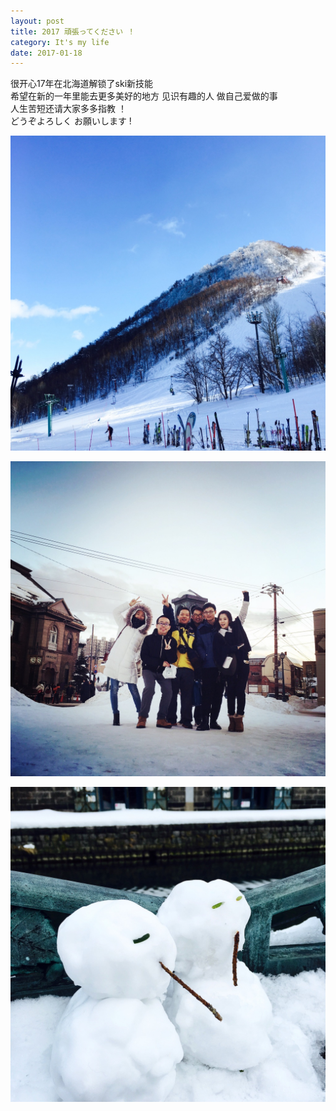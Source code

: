 ```yaml
---
layout: post
title: 2017 頑張ってください ！ 
category: It's my life
date: 2017-01-18
---
```

很开心17年在北海道解锁了ski新技能  
希望在新的一年里能去更多美好的地方 见识有趣的人 做自己爱做的事  
人生苦短还请大家多多指教 ！    
どうぞよろしく お願いします !

![](/res/my_image/17-01-18-01.jpg)   

![](/res/my_image/17-01-18-00.jpg)  
  
![](/res/my_image/17-01-18-02.jpg)

